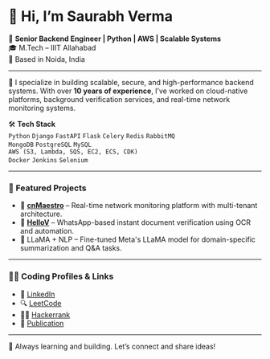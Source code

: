 # 👋 Hi, I’m Saurabh Verma

🎯 **Senior Backend Engineer | Python | AWS | Scalable Systems**  
🎓 M.Tech – IIIT Allahabad  
📍 Based in Noida, India

---

🚀 I specialize in building scalable, secure, and high-performance backend systems. With over **10 years of experience**, I’ve worked on cloud-native platforms, background verification services, and real-time network monitoring systems.

🛠️ **Tech Stack**  
`Python` `Django` `FastAPI` `Flask` `Celery` `Redis` `RabbitMQ`  
`MongoDB` `PostgreSQL` `MySQL`  
`AWS (S3, Lambda, SQS, EC2, ECS, CDK)`  
`Docker` `Jenkins` `Selenium`

---

### 📌 Featured Projects

- 🔧 [**cnMaestro**](https://www.cambiumnetworks.com/products/software/cnmaestro-essentials/) – Real-time network monitoring platform with multi-tenant architecture.
- 📱 [**HelloV**](https://www.hellov.in/) – WhatsApp-based instant document verification using OCR and automation.
- 🧠 LLaMA + NLP – Fine-tuned Meta's LLaMA model for domain-specific summarization and Q&A tasks.

---

### 🧑‍💻 Coding Profiles & Links

- 💼 [LinkedIn](https://www.linkedin.com/in/saurabh-sde3/)
- 🔍 [LeetCode](https://leetcode.com/saurabh-sde3/)
- 👨‍💻 [Hackerrank](https://www.hackerrank.com/saurabh956)
- 📄 [Publication](https://iasks.org/articles/juspn-v09-i2-pp-15-19.pdf)

---

🌱 Always learning and building. Let’s connect and share ideas!

